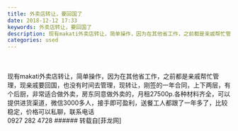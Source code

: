 ```yaml
---
title: 外卖店转让，要回国了
date: 2018-12-12 17:33
keywords: 外卖店转让，要回国了
description: 现有makati外卖店转让，简单操作，因为在其他省工作，之前都是亲戚帮忙管理，现亲戚要回国，也没有时间去管理，现转让，刚签的一年合同，上下两层，有个后厨，非常适合做外卖，房东同意做外卖的，月租27500p.各种材料齐全，可以提供进货渠道，微信3000多人，接手即可盈利，送餐工人都跟了一年多了，比较稳定，价格可以私聊，联系电话0927 282 4728
categories: used
---
```

<td class="t_f" id="postmessage_2457331">

<br/>
<br/>
现有makati外卖店转让，简单操作，因为在其他省工作，之前都是亲戚帮忙管理，现亲戚要回国，也没有时间去管理，现转让，刚签的一年合同，上下两层，有个后厨，非常适合做外卖，房东同意做外卖的，月租27500p.各种材料齐全，可以提供进货渠道，微信3000多人，接手即可盈利，送餐工人都跟了一年多了，比较稳定，价格可以私聊，联系电话<br/>
0927 282 4728</td>
###### 转载自[菲龙网]